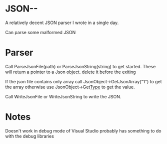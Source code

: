 # JSON--

A relatively decent JSON parser I wrote in a single day.

Can parse some malformed JSON

# Parser

Call ParseJsonFile(path) or ParseJsonString(string) to get started. These will return a pointer to a Json object. delete it before the exiting

If the json file contains only array call JsonObject->GetJsonArray("1") to get the array otherwise use JsonObject->Get[Type](name) to get the value.

Call WriteJsonFile or WriteJsonString to write the JSON.

# Notes

Doesn't work in debug mode of Visual Studio probably has something to do with the debug libraries

